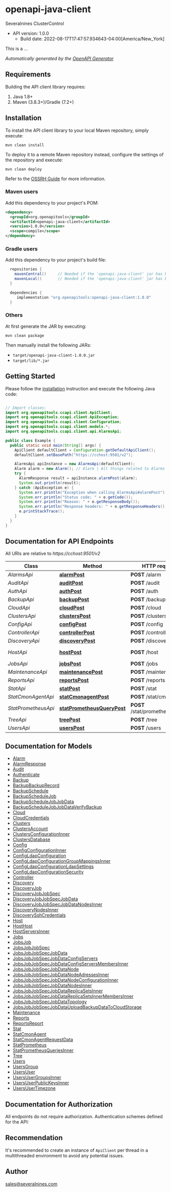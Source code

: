 # openapi-java-client

Severalnines ClusterControl
- API version: 1.0.0
  - Build date: 2022-08-17T17:47:57.934643-04:00[America/New_York]

This is a ...


*Automatically generated by the [OpenAPI Generator](https://openapi-generator.tech)*


## Requirements

Building the API client library requires:
1. Java 1.8+
2. Maven (3.8.3+)/Gradle (7.2+)

## Installation

To install the API client library to your local Maven repository, simply execute:

```shell
mvn clean install
```

To deploy it to a remote Maven repository instead, configure the settings of the repository and execute:

```shell
mvn clean deploy
```

Refer to the [OSSRH Guide](http://central.sonatype.org/pages/ossrh-guide.html) for more information.

### Maven users

Add this dependency to your project's POM:

```xml
<dependency>
  <groupId>org.openapitools</groupId>
  <artifactId>openapi-java-client</artifactId>
  <version>1.0.0</version>
  <scope>compile</scope>
</dependency>
```

### Gradle users

Add this dependency to your project's build file:

```groovy
  repositories {
    mavenCentral()     // Needed if the 'openapi-java-client' jar has been published to maven central.
    mavenLocal()       // Needed if the 'openapi-java-client' jar has been published to the local maven repo.
  }

  dependencies {
     implementation "org.openapitools:openapi-java-client:1.0.0"
  }
```

### Others

At first generate the JAR by executing:

```shell
mvn clean package
```

Then manually install the following JARs:

* `target/openapi-java-client-1.0.0.jar`
* `target/lib/*.jar`

## Getting Started

Please follow the [installation](#installation) instruction and execute the following Java code:

```java

// Import classes:
import org.openapitools.ccapi.client.ApiClient;
import org.openapitools.ccapi.client.ApiException;
import org.openapitools.ccapi.client.Configuration;
import org.openapitools.ccapi.client.models.*;
import org.openapitools.ccapi.client.api.AlarmsApi;

public class Example {
  public static void main(String[] args) {
    ApiClient defaultClient = Configuration.getDefaultApiClient();
    defaultClient.setBasePath("https://cchost:9501/v2");

    AlarmsApi apiInstance = new AlarmsApi(defaultClient);
    Alarm alarm = new Alarm(); // Alarm | All things related to Alarms and Stats
    try {
      AlarmResponse result = apiInstance.alarmPost(alarm);
      System.out.println(result);
    } catch (ApiException e) {
      System.err.println("Exception when calling AlarmsApi#alarmPost");
      System.err.println("Status code: " + e.getCode());
      System.err.println("Reason: " + e.getResponseBody());
      System.err.println("Response headers: " + e.getResponseHeaders());
      e.printStackTrace();
    }
  }
}

```

## Documentation for API Endpoints

All URIs are relative to *https://cchost:9501/v2*

Class | Method | HTTP request | Description
------------ | ------------- | ------------- | -------------
*AlarmsApi* | [**alarmPost**](docs/AlarmsApi.md#alarmPost) | **POST** /alarm | GetStatistics | GetAlarm | GetAlarms | IgnoreAlarm
*AuditApi* | [**auditPost**](docs/AuditApi.md#auditPost) | **POST** /audit | GetStatistics | GetAlarm | GetAlarms | IgnoreAlarm
*AuthApi* | [**authPost**](docs/AuthApi.md#authPost) | **POST** /auth | Authenticate | Logout | Password Reset | Authenticate response (with challenge)
*BackupApi* | [**backupPost**](docs/BackupApi.md#backupPost) | **POST** /backup | GetBackups | GetBackupSchedules | ScheduleBackup | DeleteBackupRecord
*CloudApi* | [**cloudPost**](docs/CloudApi.md#cloudPost) | **POST** /cloud | VerifyCredentials | ListCredentials | etc
*ClustersApi* | [**clustersPost**](docs/ClustersApi.md#clustersPost) | **POST** /clusters | GetClusterInfo | Get/Set Config | etc
*ConfigApi* | [**configPost**](docs/ConfigApi.md#configPost) | **POST** /config | GetConfig | xxx | xxx | etc
*ControllerApi* | [**controllerPost**](docs/ControllerApi.md#controllerPost) | **POST** /controller | Ping | Heartbeat | etc
*DiscoveryApi* | [**discoveryPost**](docs/DiscoveryApi.md#discoveryPost) | **POST** /discovery | CheckClusterName | CheckHosts | GetSupportedClusterTypes
*HostApi* | [**hostPost**](docs/HostApi.md#hostPost) | **POST** /host | Path for managing servers
*JobsApi* | [**jobsPost**](docs/JobsApi.md#jobsPost) | **POST** /jobs | CreateJobInstance | etc
*MaintenanceApi* | [**maintenancePost**](docs/MaintenanceApi.md#maintenancePost) | **POST** /maintenance | CreateJobInstance | etc
*ReportsApi* | [**reportsPost**](docs/ReportsApi.md#reportsPost) | **POST** /reports | GenerateReport | etc
*StatApi* | [**statPost**](docs/StatApi.md#statPost) | **POST** /stat | GetInfo | etc
*StatCmonAgentApi* | [**statCmonagentPost**](docs/StatCmonAgentApi.md#statCmonagentPost) | **POST** /stat/cmonagent | GetInfo | etc
*StatPrometheusApi* | [**statPrometheusQueryPost**](docs/StatPrometheusApi.md#statPrometheusQueryPost) | **POST** /stat/prometheus/query | GetInfo | etc
*TreeApi* | [**treePost**](docs/TreeApi.md#treePost) | **POST** /tree | AddACL | RemoveAcl | etc
*UsersApi* | [**usersPost**](docs/UsersApi.md#usersPost) | **POST** /users | CreateUser | etc


## Documentation for Models

 - [Alarm](docs/Alarm.md)
 - [AlarmResponse](docs/AlarmResponse.md)
 - [Audit](docs/Audit.md)
 - [Authenticate](docs/Authenticate.md)
 - [Backup](docs/Backup.md)
 - [BackupBackupRecord](docs/BackupBackupRecord.md)
 - [BackupSchedule](docs/BackupSchedule.md)
 - [BackupScheduleJob](docs/BackupScheduleJob.md)
 - [BackupScheduleJobJobData](docs/BackupScheduleJobJobData.md)
 - [BackupScheduleJobJobDataVerifyBackup](docs/BackupScheduleJobJobDataVerifyBackup.md)
 - [Cloud](docs/Cloud.md)
 - [CloudCredentials](docs/CloudCredentials.md)
 - [Clusters](docs/Clusters.md)
 - [ClustersAccount](docs/ClustersAccount.md)
 - [ClustersConfigurationInner](docs/ClustersConfigurationInner.md)
 - [ClustersDatabase](docs/ClustersDatabase.md)
 - [Config](docs/Config.md)
 - [ConfigConfigurationInner](docs/ConfigConfigurationInner.md)
 - [ConfigLdapConfiguration](docs/ConfigLdapConfiguration.md)
 - [ConfigLdapConfigurationGroupMappingsInner](docs/ConfigLdapConfigurationGroupMappingsInner.md)
 - [ConfigLdapConfigurationLdapSettings](docs/ConfigLdapConfigurationLdapSettings.md)
 - [ConfigLdapConfigurationSecurity](docs/ConfigLdapConfigurationSecurity.md)
 - [Controller](docs/Controller.md)
 - [Discovery](docs/Discovery.md)
 - [DiscoveryJob](docs/DiscoveryJob.md)
 - [DiscoveryJobJobSpec](docs/DiscoveryJobJobSpec.md)
 - [DiscoveryJobJobSpecJobData](docs/DiscoveryJobJobSpecJobData.md)
 - [DiscoveryJobJobSpecJobDataNodesInner](docs/DiscoveryJobJobSpecJobDataNodesInner.md)
 - [DiscoveryNodesInner](docs/DiscoveryNodesInner.md)
 - [DiscoverySshCredentials](docs/DiscoverySshCredentials.md)
 - [Host](docs/Host.md)
 - [HostHost](docs/HostHost.md)
 - [HostServersInner](docs/HostServersInner.md)
 - [Jobs](docs/Jobs.md)
 - [JobsJob](docs/JobsJob.md)
 - [JobsJobJobSpec](docs/JobsJobJobSpec.md)
 - [JobsJobJobSpecJobData](docs/JobsJobJobSpecJobData.md)
 - [JobsJobJobSpecJobDataConfigServers](docs/JobsJobJobSpecJobDataConfigServers.md)
 - [JobsJobJobSpecJobDataConfigServersMembersInner](docs/JobsJobJobSpecJobDataConfigServersMembersInner.md)
 - [JobsJobJobSpecJobDataNode](docs/JobsJobJobSpecJobDataNode.md)
 - [JobsJobJobSpecJobDataNodeAdressesInner](docs/JobsJobJobSpecJobDataNodeAdressesInner.md)
 - [JobsJobJobSpecJobDataNodeConfigurationInner](docs/JobsJobJobSpecJobDataNodeConfigurationInner.md)
 - [JobsJobJobSpecJobDataNodesInner](docs/JobsJobJobSpecJobDataNodesInner.md)
 - [JobsJobJobSpecJobDataReplicaSetsInner](docs/JobsJobJobSpecJobDataReplicaSetsInner.md)
 - [JobsJobJobSpecJobDataReplicaSetsInnerMembersInner](docs/JobsJobJobSpecJobDataReplicaSetsInnerMembersInner.md)
 - [JobsJobJobSpecJobDataTopology](docs/JobsJobJobSpecJobDataTopology.md)
 - [JobsJobJobSpecJobDataUploadBackupDataToCloudStorage](docs/JobsJobJobSpecJobDataUploadBackupDataToCloudStorage.md)
 - [Maintenance](docs/Maintenance.md)
 - [Reports](docs/Reports.md)
 - [ReportsReport](docs/ReportsReport.md)
 - [Stat](docs/Stat.md)
 - [StatCmonAgent](docs/StatCmonAgent.md)
 - [StatCmonAgentRequestData](docs/StatCmonAgentRequestData.md)
 - [StatPrometheus](docs/StatPrometheus.md)
 - [StatPrometheusQueriesInner](docs/StatPrometheusQueriesInner.md)
 - [Tree](docs/Tree.md)
 - [Users](docs/Users.md)
 - [UsersGroup](docs/UsersGroup.md)
 - [UsersUser](docs/UsersUser.md)
 - [UsersUserGroupsInner](docs/UsersUserGroupsInner.md)
 - [UsersUserPublicKeysInner](docs/UsersUserPublicKeysInner.md)
 - [UsersUserTimezone](docs/UsersUserTimezone.md)


## Documentation for Authorization

All endpoints do not require authorization.
Authentication schemes defined for the API:

## Recommendation

It's recommended to create an instance of `ApiClient` per thread in a multithreaded environment to avoid any potential issues.

## Author

sales@severalnines.com

